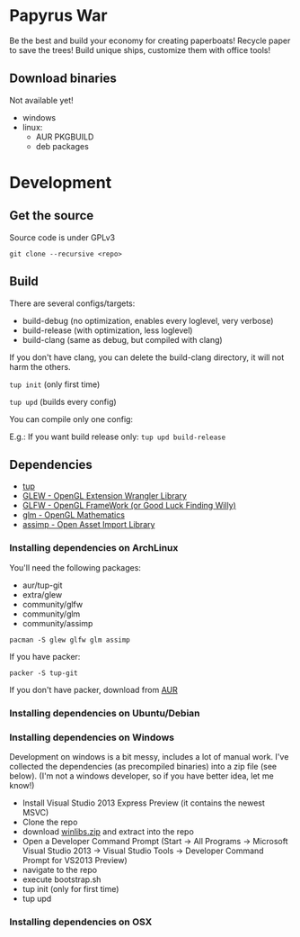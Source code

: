 Papyrus War
=============

Be the best and build your economy for creating paperboats!
Recycle paper to save the trees! Build unique ships, customize them with office tools!

Download binaries
-----------------

Not available yet!
 * windows
 * linux:
     - AUR PKGBUILD
     - deb packages

Development
===========

Get the source
--------------

Source code is under GPLv3

``git clone --recursive <repo>``

Build
-----

There are several configs/targets:

  * build-debug (no optimization, enables every loglevel, very verbose)
  * build-release (with optimization, less loglevel)
  * build-clang (same as debug, but compiled with clang)

If you don't have clang, you can delete the build-clang directory,
it will not harm the others.

``tup init`` (only first time)

``tup upd`` (builds every config)

You can compile only one config:

E.g.: If you want build release only:
``tup upd build-release``

Dependencies
------------

  * [tup](http://gittup.org/tup/)
  * [GLEW - OpenGL Extension Wrangler Library](glew.sourceforge.net)
  * [GLFW - OpenGL FrameWork (or Good Luck Finding Willy)](www.glfw.org)
  * [glm - OpenGL Mathematics](http://glm.g-truc.net/)
  * [assimp - Open Asset Import Library](http://assimp.sourceforge.net/)

### Installing dependencies on ArchLinux

You'll need the following packages:

  * aur/tup-git
  * extra/glew
  * community/glfw
  * community/glm
  * community/assimp

``pacman -S glew glfw glm assimp``

If you have packer:

``packer -S tup-git``

If you don't have packer, download from [AUR](aur.archlinux.org)

### Installing dependencies on Ubuntu/Debian

### Installing dependencies on Windows

Development on windows is a bit messy, includes a lot of manual work.
I've collected the dependencies (as precompiled binaries) into a zip file (see below).
(I'm not a windows developer, so if you have better idea, let me know!)

 * Install Visual Studio 2013 Express Preview (it contains the newest MSVC)
 * Clone the repo
 * download [winlibs.zip](https://dl.dropboxusercontent.com/u/4602313/pw/winlibs.zip) and extract into the repo
 * Open a Developer Command Prompt (Start -> All Programs -> Microsoft Visual Studio 2013 -> Visual Studio Tools -> Developer Command Prompt for VS2013 Preview)
 * navigate to the repo
 * execute bootstrap.sh
 * tup init (only for first time)
 * tup upd

### Installing dependencies on OSX
